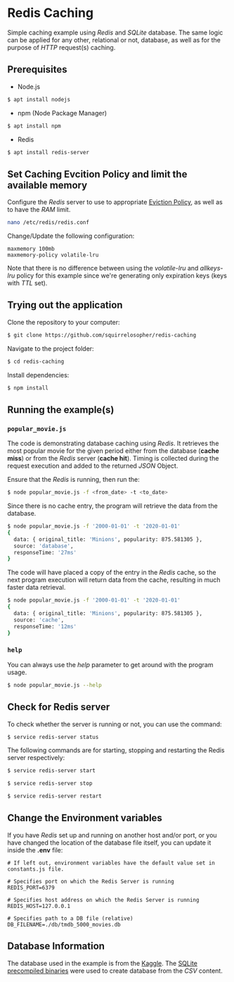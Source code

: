 # Redis Caching
Simple caching example using *Redis* and *SQLite* database.
The same logic can be applied for any other, relational or not, database, as well as for the purpose of *HTTP* request(s) caching.

## Prerequisites
- Node.js    
```bash
$ apt install nodejs
```

- npm (Node Package Manager)
```bash
$ apt install npm
```

- Redis
```bash
$ apt install redis-server
```

## Set Caching Evcition Policy and limit the available memory

Configure the *Redis* server to use to appropriate [Eviction Policy](https://redis.io/topics/lru-cache), as well as to have the *RAM* limit.

```bash
nano /etc/redis/redis.conf
```

Change/Update the following configuration:
```
maxmemory 100mb
maxmemory-policy volatile-lru
```

Note that there is no difference between using the *volatile-lru* and *allkeys-lru* policy for this example since we're generating only expiration keys (keys with *TTL* set).

## Trying out the application

Clone the repository to your computer:

```bash
$ git clone https://github.com/squirrelosopher/redis-caching
```

Navigate to the project folder:
```bash
$ cd redis-caching
```

Install dependencies:
```bash
$ npm install 
```

## Running the example(s)

### `popular_movie.js`

The code is demonstrating database caching using *Redis*. It retrieves the most popular movie for the given period either from the database (**cache miss**) or from the *Redis* server (**cache hit**).
Timing is collected during the request execution and added to the returned *JSON* Object.

Ensure that the *Redis* is running, then run the:
```bash
$ node popular_movie.js -f <from_date> -t <to_date>
```

Since there is no cache entry, the program will retrieve the data from the database.

```bash
$ node popular_movie.js -f '2000-01-01' -t '2020-01-01'
{
  data: { original_title: 'Minions', popularity: 875.581305 },
  source: 'database',
  responseTime: '27ms'
}
```

The code will have placed a copy of the entry in the *Redis* cache, so the next program execution will return data from the cache, resulting in much faster data retrieval.

```bash
$ node popular_movie.js -f '2000-01-01' -t '2020-01-01'
{
  data: { original_title: 'Minions', popularity: 875.581305 },
  source: 'cache',
  responseTime: '12ms'
}
```

### `help`

You can always use the *help* parameter to get around with the program usage.
```bash
$ node popular_movie.js --help
```

## Check for Redis server

To check whether the server is running or not, you can use the command:
```bash
$ service redis-server status
```

The following commands are for starting, stopping and restarting the Redis server respectively:

```bash
$ service redis-server start
```

```bash
$ service redis-server stop
```

```bash
$ service redis-server restart
```

## Change the Environment variables

If you have *Redis* set up and running on another host and/or port, or you have changed the location of the database file itself, you can update it inside the **.env** file:

```
# If left out, environment variables have the default value set in constants.js file.

# Specifies port on which the Redis Server is running
REDIS_PORT=6379

# Specifies host address on which the Redis Server is running
REDIS_HOST=127.0.0.1

# Specifies path to a DB file (relative)
DB_FILENAME=./db/tmdb_5000_movies.db
```

## Database Information

The database used in the example is from the [Kaggle](https://www.kaggle.com/tmdb/tmdb-movie-metadata?select=tmdb_5000_movies.csv). The [SQLite precompiled binaries](https://www.sqlite.org/download.html) were used to create database from the *CSV* content.